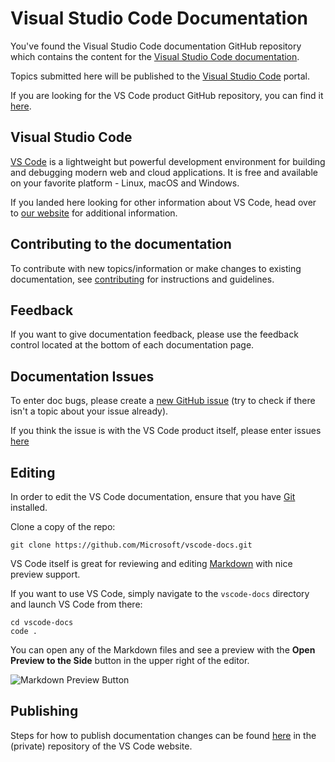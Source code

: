 # Visual Studio Code Documentation

You've found the Visual Studio Code documentation GitHub repository which contains the content for the [Visual Studio Code documentation](https://code.visualstudio.com/docs).

Topics submitted here will be published to the [Visual Studio Code](https://code.visualstudio.com) portal.

If you are looking for the VS Code product GitHub repository, you can find it [here](https://github.com/Microsoft/vscode).

## Visual Studio Code

[VS Code](https://code.visualstudio.com/) is a lightweight but powerful development environment for building and debugging modern web and cloud applications.  It is free and available on your favorite platform - Linux, macOS and Windows.

If you landed here looking for other information about VS Code, head over to [our website](https://code.visualstudio.com) for additional information.

## Contributing to the documentation

To contribute with new topics/information or make changes to existing documentation, see [contributing](https://github.com/Microsoft/vscode-docs/blob/master/CONTRIBUTING.md) for instructions and guidelines.

## Feedback

If you want to give documentation feedback, please use the feedback control located at the bottom of each documentation page.

## Documentation Issues

To enter doc bugs, please create a [new GitHub issue](https://github.com/Microsoft/vscode-docs/issues) (try to check if there isn't a topic about your issue already).

If you think the issue is with the VS Code product itself, please enter issues [here](https://github.com/Microsoft/vscode/issues)

## Editing

In order to edit the VS Code documentation, ensure that you have [Git](https://git-scm.com/downloads) installed.

Clone a copy of the repo:

```
git clone https://github.com/Microsoft/vscode-docs.git
```

VS Code itself is great for reviewing and editing [Markdown](https://code.visualstudio.com/docs/languages/markdown) with nice preview support.

If you want to use VS Code, simply navigate to the `vscode-docs` directory and launch VS Code from there:

```
cd vscode-docs
code .
```

You can open any of the Markdown files and see a preview with the **Open Preview to the Side** button in the upper right of the editor.

![Markdown Preview Button](images/MDPreviewButton.png)

## Publishing

Steps for how to publish documentation changes can be found [here](https://github.com/Microsoft/vscode-website#publishing-a-documentation-change) in the (private) repository of the VS Code website.